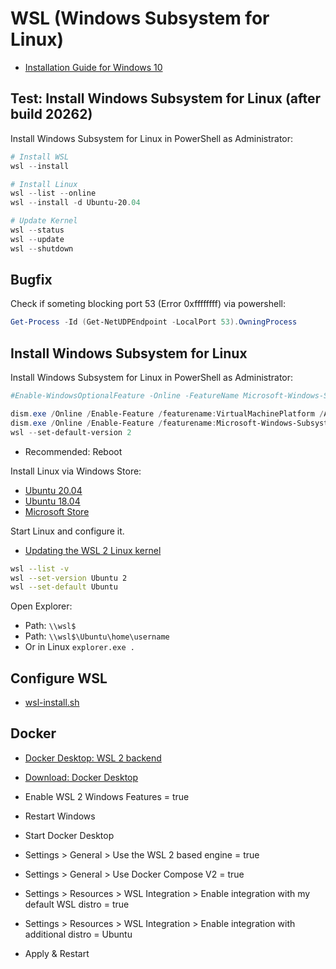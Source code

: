 # WSL (Windows Subsystem for Linux)

* [Installation Guide for Windows 10](https://docs.microsoft.com/en-gb/windows/wsl/install-win10)

## Test: Install Windows Subsystem for Linux (after build 20262)

Install Windows Subsystem for Linux in PowerShell as Administrator:

```powershell
# Install WSL
wsl --install

# Install Linux
wsl --list --online
wsl --install -d Ubuntu-20.04

# Update Kernel
wsl --status
wsl --update
wsl --shutdown
```

## Bugfix

Check if someting blocking port 53 (Error 0xffffffff) via powershell:

```powershell
Get-Process -Id (Get-NetUDPEndpoint -LocalPort 53).OwningProcess
```

## Install Windows Subsystem for Linux

Install Windows Subsystem for Linux in PowerShell as Administrator:

```powershell
#Enable-WindowsOptionalFeature -Online -FeatureName Microsoft-Windows-Subsystem-Linux

dism.exe /Online /Enable-Feature /featurename:VirtualMachinePlatform /All /NoRestart
dism.exe /Online /Enable-Feature /featurename:Microsoft-Windows-Subsystem-Linux /All /NoRestart
wsl --set-default-version 2
```

* Recommended: Reboot

Install Linux via Windows Store:

* [Ubuntu 20.04](https://www.microsoft.com/store/apps/9nblggh4msv6)
* [Ubuntu 18.04](https://www.microsoft.com/store/apps/9N9TNGVNDL3Q)
* [Microsoft Store](https://aka.ms/wslstore)

Start Linux and configure it.

* [Updating the WSL 2 Linux kernel](https://docs.microsoft.com/en-GB/windows/wsl/wsl2-kernel)

```bash
wsl --list -v
wsl --set-version Ubuntu 2
wsl --set-default Ubuntu
```

Open Explorer:

* Path: `\\wsl$`
* Path: `\\wsl$\Ubuntu\home\username`
* Or in Linux `explorer.exe .`

## Configure WSL

* [wsl-install.sh](wsl-install.sh)

## Docker

* [Docker Desktop: WSL 2 backend](https://docs.docker.com/docker-for-windows/wsl/)
* [Download: Docker Desktop](https://hub.docker.com/editions/community/docker-ce-desktop-windows/)

* Enable WSL 2 Windows Features = true
* Restart Windows

* Start Docker Desktop
* Settings > General > Use the WSL 2 based engine = true
* Settings > General > Use Docker Compose V2 = true
* Settings > Resources > WSL Integration > Enable integration with my default WSL distro = true
* Settings > Resources > WSL Integration > Enable integration with additional distro = Ubuntu
* Apply & Restart

